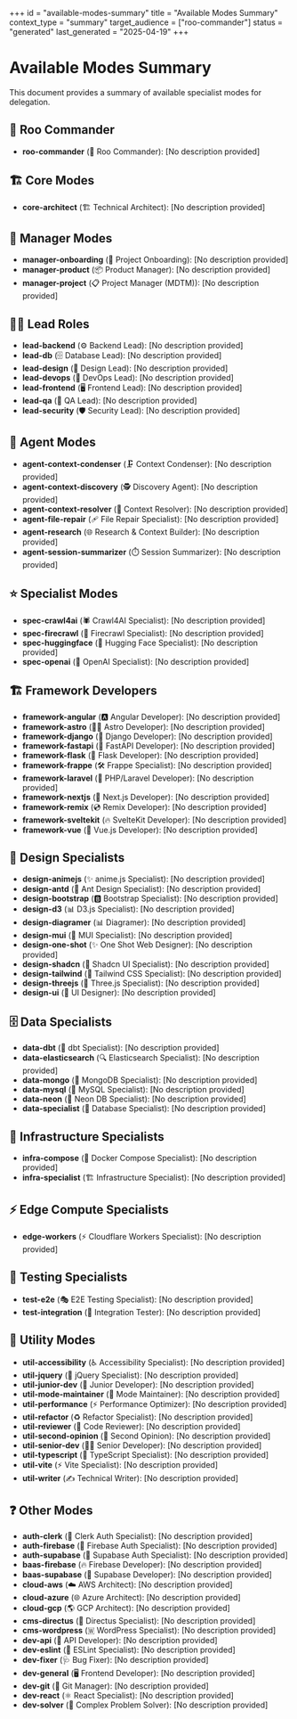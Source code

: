 +++
id = "available-modes-summary"
title = "Available Modes Summary"
context_type = "summary"
target_audience = ["roo-commander"]
status = "generated"
last_generated = "2025-04-19"
+++

# Available Modes Summary

This document provides a summary of available specialist modes for delegation.

## 👑 Roo Commander

- **roo-commander** (👑 Roo Commander): \[No description provided\]

## 🏗️ Core Modes

- **core-architect** (🏗️ Technical Architect): \[No description provided\]

## 🚦 Manager Modes

- **manager-onboarding** (🚦 Project Onboarding): \[No description provided\]
- **manager-product** (📦 Product Manager): \[No description provided\]
- **manager-project** (📋 Project Manager (MDTM)): \[No description provided\]

## 🧑‍✈️ Lead Roles

- **lead-backend** (⚙️ Backend Lead): \[No description provided\]
- **lead-db** (🗄️ Database Lead): \[No description provided\]
- **lead-design** (🎨 Design Lead): \[No description provided\]
- **lead-devops** (🚀 DevOps Lead): \[No description provided\]
- **lead-frontend** (🖥️ Frontend Lead): \[No description provided\]
- **lead-qa** (💎 QA Lead): \[No description provided\]
- **lead-security** (🛡️ Security Lead): \[No description provided\]

## 🤖 Agent Modes

- **agent-context-condenser** (🗜️ Context Condenser): \[No description provided\]
- **agent-context-discovery** (🕵️ Discovery Agent): \[No description provided\]
- **agent-context-resolver** (📖 Context Resolver): \[No description provided\]
- **agent-file-repair** (🩹 File Repair Specialist): \[No description provided\]
- **agent-research** (🌐 Research & Context Builder): \[No description provided\]
- **agent-session-summarizer** (⏱️ Session Summarizer): \[No description provided\]

## ⭐ Specialist Modes

- **spec-crawl4ai** (🕷️ Crawl4AI Specialist): \[No description provided\]
- **spec-firecrawl** (🚒 Firecrawl Specialist): \[No description provided\]
- **spec-huggingface** (🤗 Hugging Face Specialist): \[No description provided\]
- **spec-openai** (🎱 OpenAI Specialist): \[No description provided\]

## 🏗️ Framework Developers

- **framework-angular** (🅰️ Angular Developer): \[No description provided\]
- **framework-astro** (🧑‍🚀 Astro Developer): \[No description provided\]
- **framework-django** (🐍 Django Developer): \[No description provided\]
- **framework-fastapi** (💨 FastAPI Developer): \[No description provided\]
- **framework-flask** (🧪 Flask Developer): \[No description provided\]
- **framework-frappe** (🛠️ Frappe Specialist): \[No description provided\]
- **framework-laravel** (🐘 PHP/Laravel Developer): \[No description provided\]
- **framework-nextjs** (🚀 Next.js Developer): \[No description provided\]
- **framework-remix** (💿 Remix Developer): \[No description provided\]
- **framework-sveltekit** (🔥 SvelteKit Developer): \[No description provided\]
- **framework-vue** (💚 Vue.js Developer): \[No description provided\]

## 🎨 Design Specialists

- **design-animejs** (✨ anime.js Specialist): \[No description provided\]
- **design-antd** (🐜 Ant Design Specialist): \[No description provided\]
- **design-bootstrap** (🅱️ Bootstrap Specialist): \[No description provided\]
- **design-d3** (📊 D3.js Specialist): \[No description provided\]
- **design-diagramer** (📊 Diagramer): \[No description provided\]
- **design-mui** (🎨 MUI Specialist): \[No description provided\]
- **design-one-shot** (✨ One Shot Web Designer): \[No description provided\]
- **design-shadcn** (🧩 Shadcn UI Specialist): \[No description provided\]
- **design-tailwind** (💨 Tailwind CSS Specialist): \[No description provided\]
- **design-threejs** (🧊 Three.js Specialist): \[No description provided\]
- **design-ui** (🎨 UI Designer): \[No description provided\]

## 🗄️ Data Specialists

- **data-dbt** (🔄 dbt Specialist): \[No description provided\]
- **data-elasticsearch** (🔍 Elasticsearch Specialist): \[No description provided\]
- **data-mongo** (🍃 MongoDB Specialist): \[No description provided\]
- **data-mysql** (🐬 MySQL Specialist): \[No description provided\]
- **data-neon** (🐘 Neon DB Specialist): \[No description provided\]
- **data-specialist** (💾 Database Specialist): \[No description provided\]

## 🚀 Infrastructure Specialists

- **infra-compose** (🐳 Docker Compose Specialist): \[No description provided\]
- **infra-specialist** (🏗️ Infrastructure Specialist): \[No description provided\]

## ⚡ Edge Compute Specialists

- **edge-workers** (⚡ Cloudflare Workers Specialist): \[No description provided\]

## 🧪 Testing Specialists

- **test-e2e** (🎭 E2E Testing Specialist): \[No description provided\]
- **test-integration** (🔗 Integration Tester): \[No description provided\]

## 🔧 Utility Modes

- **util-accessibility** (♿ Accessibility Specialist): \[No description provided\]
- **util-jquery** (🎯 jQuery Specialist): \[No description provided\]
- **util-junior-dev** (🌱 Junior Developer): \[No description provided\]
- **util-mode-maintainer** (🔧 Mode Maintainer): \[No description provided\]
- **util-performance** (⚡ Performance Optimizer): \[No description provided\]
- **util-refactor** (♻️ Refactor Specialist): \[No description provided\]
- **util-reviewer** (👀 Code Reviewer): \[No description provided\]
- **util-second-opinion** (🤔 Second Opinion): \[No description provided\]
- **util-senior-dev** (🧑‍💻 Senior Developer): \[No description provided\]
- **util-typescript** (🔷 TypeScript Specialist): \[No description provided\]
- **util-vite** (⚡ Vite Specialist): \[No description provided\]
- **util-writer** (✍️ Technical Writer): \[No description provided\]

## ❓ Other Modes

- **auth-clerk** (🔑 Clerk Auth Specialist): \[No description provided\]
- **auth-firebase** (🧯 Firebase Auth Specialist): \[No description provided\]
- **auth-supabase** (🔐 Supabase Auth Specialist): \[No description provided\]
- **baas-firebase** (🔥 Firebase Developer): \[No description provided\]
- **baas-supabase** (🦸 Supabase Developer): \[No description provided\]
- **cloud-aws** (☁️ AWS Architect): \[No description provided\]
- **cloud-azure** (🌐 Azure Architect): \[No description provided\]
- **cloud-gcp** (🌎 GCP Architect): \[No description provided\]
- **cms-directus** (🎯 Directus Specialist): \[No description provided\]
- **cms-wordpress** (🇼 WordPress Specialist): \[No description provided\]
- **dev-api** (🔌 API Developer): \[No description provided\]
- **dev-eslint** (📏 ESLint Specialist): \[No description provided\]
- **dev-fixer** (🩺 Bug Fixer): \[No description provided\]
- **dev-general** (🖥️ Frontend Developer): \[No description provided\]
- **dev-git** (🦕 Git Manager): \[No description provided\]
- **dev-react** (⚛️ React Specialist): \[No description provided\]
- **dev-solver** (🧩 Complex Problem Solver): \[No description provided\]

